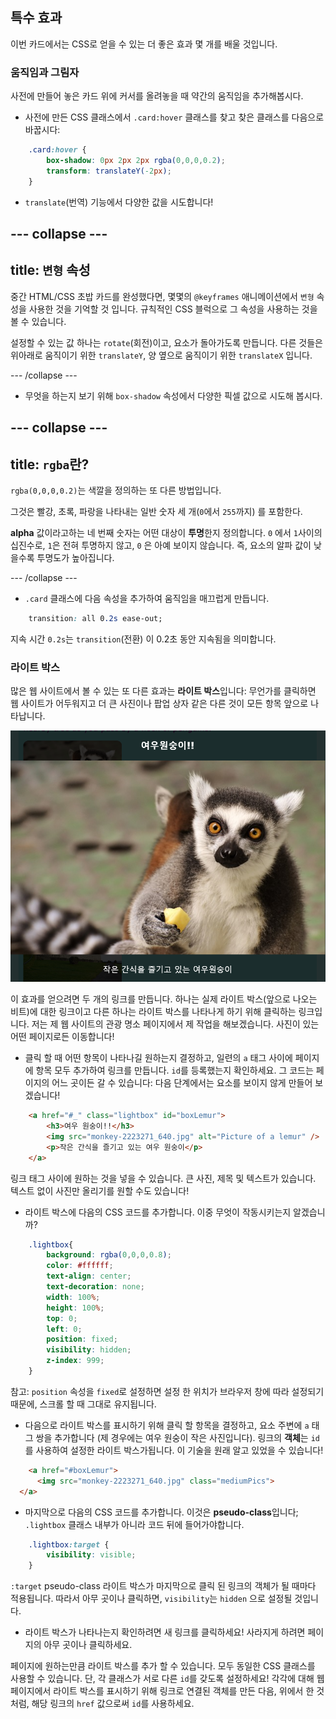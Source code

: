 ## 특수 효과

이번 카드에서는 CSS로 얻을 수 있는 더 좋은 효과 몇 개를 배울 것입니다.

### 움직임과 그림자

사전에 만들어 놓은 카드 위에 커서를 올려놓을 때 약간의 움직임을 추가해봅시다.

+ 사전에 만든 CSS 클래스에서 `.card:hover` 클래스를 찾고 찾은 클래스를 다음으로 바꿉시다:

```css
    .card:hover {
        box-shadow: 0px 2px 2px rgba(0,0,0,0.2); 
        transform: translateY(-2px);
    }
```

+ `translate`(번역) 기능에서 다양한 값을 시도합니다!

## \--- collapse \---

## title: `변형` 속성

중간 HTML/CSS 초밥 카드를 완성했다면, 몇몇의 `@keyframes` 애니메이션에서 `변형` 속성을 사용한 것을 기억할 것 입니다. 규칙적인 CSS 블럭으로 그 속성을 사용하는 것을 볼 수 있습니다.

설정할 수 있는 값 하나는 `rotate`(회전)이고, 요소가 돌아가도록 만듭니다. 다른 것들은 위아래로 움직이기 위한 `translateY`, 양 옆으로 움직이기 위한 `translateX` 입니다.

\--- /collapse \---

+ 무엇을 하는지 보기 위해 `box-shadow` 속성에서 다양한 픽셀 값으로 시도해 봅시다. 

## \--- collapse \---

## title: `rgba`란?

`rgba(0,0,0,0.2)`는 색깔을 정의하는 또 다른 방법입니다.

그것은 빨강, 초록, 파랑을 나타내는 일반 숫자 세 개(`0`에서 `255`까지) 를 포함한다.

**alpha** 값이라고하는 네 번째 숫자는 어떤 대상이 **투명**한지 정의합니다. `0` 에서 `1`사이의 십진수로, `1`은 전혀 투명하지 않고, `0` 은 아예 보이지 않습니다. 즉, 요소의 알파 값이 낮을수록 투명도가 높아집니다.

\--- /collapse \---

+ `.card` 클래스에 다음 속성을 추가하여 움직임을 매끄럽게 만듭니다. 

```css
    transition: all 0.2s ease-out;
```

지속 시간 `0.2s`는 `transition`(전환) 이 0.2초 동안 지속됨을 의미합니다.

### 라이트 박스

많은 웹 사이트에서 볼 수 있는 또 다른 효과는 **라이트 박스**입니다: 무언가를 클릭하면 웹 사이트가 어두워지고 더 큰 사진이나 팝업 상자 같은 다른 것이 모든 항목 앞으로 나타납니다.

![작동 중인 라이트 박스 효과](images/lightboxLemur.png)

이 효과를 얻으려면 두 개의 링크를 만듭니다. 하나는 실제 라이트 박스(앞으로 나오는 비트)에 대한 링크이고 다른 하나는 라이트 박스를 나타나게 하기 위해 클릭하는 링크입니다. 저는 제 웹 사이트의 관광 명소 페이지에서 제 작업을 해보겠습니다. 사진이 있는 어떤 페이지로든 이동합니다!

+ 클릭 할 때 어떤 항목이 나타나길 원하는지 결정하고, 일련의 `a` 태그 사이에 페이지에 항목 모두 추가하여 링크를 만듭니다. `id`를 등록했는지 확인하세요. 그 코드는 페이지의 어느 곳이든 갈 수 있습니다: 다음 단계에서는 요소를 보이지 않게 만들어 보겠습니다!

```html
    <a href="#_" class="lightbox" id="boxLemur">
        <h3>여우 원숭이!!</h3>
        <img src="monkey-2223271_640.jpg" alt="Picture of a lemur" />
        <p>작은 간식을 즐기고 있는 여우 원숭이</p>
    </a>
```

링크 태그 사이에 원하는 것을 넣을 수 있습니다. 큰 사진, 제목 및 텍스트가 있습니다. 텍스트 없이 사진만 올리기를 원할 수도 있습니다!

+ 라이트 박스에 다음의 CSS 코드를 추가합니다. 이중 무엇이 작동시키는지 알겠습니까?

```css
    .lightbox{
        background: rgba(0,0,0,0.8);
        color: #ffffff;
        text-align: center;
        text-decoration: none;
        width: 100%;
        height: 100%;
        top: 0;
        left: 0;
        position: fixed;
        visibility: hidden;
        z-index: 999;
    }
```

참고: `position` 속성을 `fixed`로 설정하면 설정 한 위치가 브라우저 창에 따라 설정되기 때문에, 스크롤 할 때 그대로 유지됩니다.

+ 다음으로 라이트 박스를 표시하기 위해 클릭 할 항목을 결정하고, 요소 주변에 `a` 태그 쌍을 추가합니다 (제 경우에는 여우 원숭이 작은 사진입니다). 링크의 **객체**는 `id`를 사용하여 설정한 라이트 박스가됩니다. 이 기술을 원래 알고 있었을 수 있습니다!

```html
    <a href="#boxLemur">
      <img src="monkey-2223271_640.jpg" class="mediumPics">
  </a>
```

+ 마지막으로 다음의 CSS 코드를 추가합니다. 이것은 **pseudo-class**입니다; `.lightbox` 클래스 내부가 아니라 코드 뒤에 들어가야합니다.

```css
    .lightbox:target {
        visibility: visible;
    }
```

`:target` pseudo-class 라이트 박스가 마지막으로 클릭 된 링크의 객체가 될 때마다 적용됩니다. 따라서 아무 곳이나 클릭하면, `visibility`는 `hidden` 으로 설정될 것입니다.

+ 라이트 박스가 나타나는지 확인하려면 새 링크를 클릭하세요! 사라지게 하려면 페이지의 아무 곳이나 클릭하세요.

페이지에 원하는만큼 라이트 박스를 추가 할 수 있습니다. 모두 동일한 CSS 클래스를 사용할 수 있습니다. 단, 각 클래스가 서로 다른 `id`를 갖도록 설정하세요! 각각에 대해 웹 페이지에서 라이트 박스를 표시하기 위해 링크로 연결된 객체를 만든 다음, 위에서 한 것 처럼, 해당 링크의 `href` 값으로써 `id`를 사용하세요.